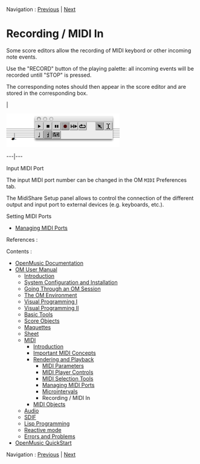 Navigation : [Previous](Microintervals "page
précédente\(Microintervals\)") | [Next](MIDI-Objects "page
suivante\(MIDI Objects\)")


# Recording / MIDI In

Some score editors allow the recording of MIDI keybord or other incoming note
events.

Use the "RECORD" button of the playing palette: all incoming events will be
recorded untill "STOP" is pressed.

The corresponding notes should then appear in the score editor and are stored
in the corresponding box.

|

![](../res/midi-rec.png)  
  
---|---  
  
Input MIDI Port

The input MIDI port number can be changed in the OM `MIDI` Preferences tab.

The MidiShare Setup panel allows to control the connection of the different
output and input port to external devices (e.g. keyboards, etc.).

Setting MIDI Ports

  * [Managing MIDI Ports](MIDI-Ports)

References :

Contents :

  * [OpenMusic Documentation](OM-Documentation)
  * [OM User Manual](OM-User-Manual)
    * [Introduction](00-Contents)
    * [System Configuration and Installation](Installation)
    * [Going Through an OM Session](Goingthrough)
    * [The OM Environment](Environment)
    * [Visual Programming I](BasicVisualProgramming)
    * [Visual Programming II](AdvancedVisualProgramming)
    * [Basic Tools](BasicObjects)
    * [Score Objects](ScoreObjects)
    * [Maquettes](Maquettes)
    * [Sheet](Sheet)
    * [MIDI](MIDI)
      * [Introduction](Intro)
      * [Important MIDI Concepts](MIDI-Concepts)
      * [Rendering and Playback](MIDI-Playback)
        * [MIDI Parameters](MIDI-Params)
        * [MIDI Player Controls](MIDI-Controls)
        * [MIDI Selection Tools](MIDI-Utils)
        * [Managing MIDI Ports](MIDI-Ports)
        * [Microintervals](Microintervals)
        * Recording / MIDI In
      * [MIDI Objects](MIDI-Objects)
    * [Audio](Audio)
    * [SDIF](SDIF)
    * [Lisp Programming](Lisp)
    * [Reactive mode](Reactive)
    * [Errors and Problems](errors)
  * [OpenMusic QuickStart](QuickStart-Chapters)

Navigation : [Previous](Microintervals "page
précédente\(Microintervals\)") | [Next](MIDI-Objects "page
suivante\(MIDI Objects\)")

